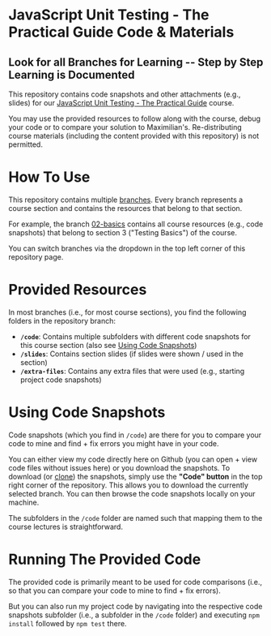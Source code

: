 # JavaScript Unit Testing - The Practical Guide Code &  Materials

## Look for all Branches for Learning -- Step by Step Learning is Documented

This repository contains code snapshots and other attachments (e.g., slides) for our [JavaScript Unit Testing - The Practical Guide](https://acad.link/testing) course.

You may use the provided resources to follow along with the course, debug your code or to compare your solution to Maximilian's. Re-distributing course materials (including the content provided with this repository) is not permitted.

# How To Use

This repository contains multiple [branches](https://docs.github.com/en/pull-requests/collaborating-with-pull-requests/proposing-changes-to-your-work-with-pull-requests/about-branches). Every branch represents a course section and contains the resources that belong to that section.

For example, the branch [02-basics](https://github.com/academind/js-testing-practical-guide-code/tree/03-basics) contains all course resources (e.g., code snapshots) that belong to section 3 ("Testing Basics") of the course.

You can switch branches via the dropdown in the top left corner of this repository page.

# Provided Resources

In most branches (i.e., for most course sections), you find the following folders in the repository branch:

- **`/code`**: Contains multiple subfolders with different code snapshots for this course section (also see [Using Code Snapshots](#using-code-snapshots))
- **`/slides`**: Contains section slides (if slides were shown / used in the section)
- **`/extra-files`**: Contains any extra files that were used (e.g., starting project code snapshots)

# Using Code Snapshots

Code snapshots (which you find in `/code`) are there for you to compare your code to mine and find + fix errors you might have in your code.

You can either view my code directly here on Github (you can open + view code files without issues here) or you download the snapshots. To download (or [clone](https://docs.github.com/en/repositories/creating-and-managing-repositories/cloning-a-repository)) the snapshots, simply use the **"Code" button** in the top right corner of the repository. This allows you to download the currently selected branch. You can then browse the code snapshots locally on your machine.

The subfolders in the `/code` folder are named such that mapping them to the course lectures is straightforward.

# Running The Provided Code

The provided code is primarily meant to be used for code comparisons (i.e., so that you can compare your code to mine to find + fix errors). 

But you can also run my project code by navigating into the respective code snapshots subfolder (i.e., a subfolder in the `/code` folder) and executing `npm install` followed by `npm test` there.
